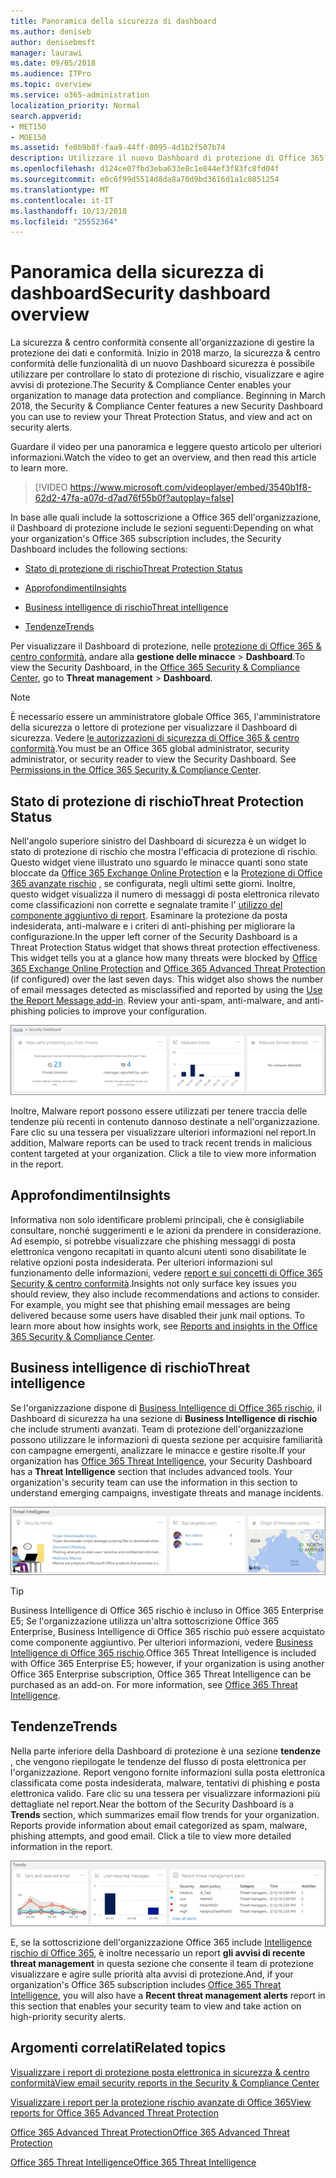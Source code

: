 ```yaml
---
title: Panoramica della sicurezza di dashboard
ms.author: deniseb
author: denisebmsft
manager: laurawi
ms.date: 09/05/2018
ms.audience: ITPro
ms.topic: overview
ms.service: o365-administration
localization_priority: Normal
search.appverid:
- MET150
- MOE150
ms.assetid: fe0b9b8f-faa9-44ff-8095-4d1b2f507b74
description: Utilizzare il nuovo Dashboard di protezione di Office 365 Threat Protection stato revisione e visualizzare e gestire gli avvisi di protezione.
ms.openlocfilehash: d124ce07fbd3eba633e8c1e844ef3f83fc8fd04f
ms.sourcegitcommit: e0c6f99d5514d8da8a70d9bd3616d1a1c0851254
ms.translationtype: MT
ms.contentlocale: it-IT
ms.lasthandoff: 10/13/2018
ms.locfileid: "25552364"
---
```

# <a name="security-dashboard-overview"></a><span data-ttu-id="526d6-103">Panoramica della sicurezza di dashboard</span><span class="sxs-lookup"><span data-stu-id="526d6-103">Security dashboard overview</span></span>

<span data-ttu-id="526d6-p101">La sicurezza &amp; centro conformità consente all'organizzazione di gestire la protezione dei dati e conformità. Inizio in 2018 marzo, la sicurezza &amp; centro conformità delle funzionalità di un nuovo Dashboard sicurezza è possibile utilizzare per controllare lo stato di protezione di rischio, visualizzare e agire avvisi di protezione.</span><span class="sxs-lookup"><span data-stu-id="526d6-p101">The Security &amp; Compliance Center enables your organization to manage data protection and compliance. Beginning in March 2018, the Security &amp; Compliance Center features a new Security Dashboard you can use to review your Threat Protection Status, and view and act on security alerts.</span></span> 
  
<span data-ttu-id="526d6-106">Guardare il video per una panoramica e leggere questo articolo per ulteriori informazioni.</span><span class="sxs-lookup"><span data-stu-id="526d6-106">Watch the video to get an overview, and then read this article to learn more.</span></span>
  
> [!VIDEO https://www.microsoft.com/videoplayer/embed/3540b1f8-62d2-47fa-a07d-d7ad76f55b0f?autoplay=false]
  
<span data-ttu-id="526d6-107">In base alle quali include la sottoscrizione a Office 365 dell'organizzazione, il Dashboard di protezione include le sezioni seguenti:</span><span class="sxs-lookup"><span data-stu-id="526d6-107">Depending on what your organization's Office 365 subscription includes, the Security Dashboard includes the following sections:</span></span>
  
- [<span data-ttu-id="526d6-108">Stato di protezione di rischio</span><span class="sxs-lookup"><span data-stu-id="526d6-108">Threat Protection Status</span></span>](#threat-protection-status)
    
- [<span data-ttu-id="526d6-109">Approfondimenti</span><span class="sxs-lookup"><span data-stu-id="526d6-109">Insights</span></span>](#insights)
    
- [<span data-ttu-id="526d6-110">Business intelligence di rischio</span><span class="sxs-lookup"><span data-stu-id="526d6-110">Threat intelligence</span></span>](#threat-intelligence)
    
- [<span data-ttu-id="526d6-111">Tendenze</span><span class="sxs-lookup"><span data-stu-id="526d6-111">Trends</span></span>](#trends)
    
<span data-ttu-id="526d6-112">Per visualizzare il Dashboard di protezione, nelle [protezione di Office 365 &amp; centro conformità](go-to-the-securitycompliance-center.md), andare alla **gestione delle minacce** \> **Dashboard**.</span><span class="sxs-lookup"><span data-stu-id="526d6-112">To view the Security Dashboard, in the [Office 365 Security &amp; Compliance Center](go-to-the-securitycompliance-center.md), go to **Threat management** \> **Dashboard**.</span></span>
  
> [!NOTE]
> <span data-ttu-id="526d6-p102">È necessario essere un amministratore globale Office 365, l'amministratore della sicurezza o lettore di protezione per visualizzare il Dashboard di sicurezza. Vedere [le autorizzazioni di sicurezza di Office 365 &amp; centro conformità](permissions-in-the-security-and-compliance-center.md).</span><span class="sxs-lookup"><span data-stu-id="526d6-p102">You must be an Office 365 global administrator, security administrator, or security reader to view the Security Dashboard. See [Permissions in the Office 365 Security &amp; Compliance Center](permissions-in-the-security-and-compliance-center.md).</span></span> 
  
## <a name="threat-protection-status"></a><span data-ttu-id="526d6-115">Stato di protezione di rischio</span><span class="sxs-lookup"><span data-stu-id="526d6-115">Threat Protection Status</span></span>

<span data-ttu-id="526d6-p103">Nell'angolo superiore sinistro del Dashboard di sicurezza è un widget lo stato di protezione di rischio che mostra l'efficacia di protezione di rischio. Questo widget viene illustrato uno sguardo le minacce quanti sono state bloccate da [Office 365 Exchange Online Protection](anti-spam-protection.md) e la [Protezione di Office 365 avanzate rischio](office-365-atp.md) , se configurata, negli ultimi sette giorni. Inoltre, questo widget visualizza il numero di messaggi di posta elettronica rilevato come classificazioni non corrette e segnalate tramite l' [utilizzo del componente aggiuntivo di report](https://support.office.com/article/b5caa9f1-cdf3-4443-af8c-ff724ea719d2). Esaminare la protezione da posta indesiderata, anti-malware e i criteri di anti-phishing per migliorare la configurazione.</span><span class="sxs-lookup"><span data-stu-id="526d6-p103">In the upper left corner of the Security Dashboard is a Threat Protection Status widget that shows threat protection effectiveness. This widget tells you at a glance how many threats were blocked by [Office 365 Exchange Online Protection](anti-spam-protection.md) and [Office 365 Advanced Threat Protection](office-365-atp.md) (if configured) over the last seven days. This widget also shows the number of email messages detected as misclassified and reported by using the [Use the Report Message add-in](https://support.office.com/article/b5caa9f1-cdf3-4443-af8c-ff724ea719d2). Review your anti-spam, anti-malware, and anti-phishing policies to improve your configuration.</span></span>
  
![Widget protezione rischio nella parte superiore del Dashboard di sicurezza](media/5c7c644e-6b01-4bf8-b991-f6ba0fdc5717.png)
  
<span data-ttu-id="526d6-p104">Inoltre, Malware report possono essere utilizzati per tenere traccia delle tendenze più recenti in contenuto dannoso destinate a nell'organizzazione. Fare clic su una tessera per visualizzare ulteriori informazioni nel report.</span><span class="sxs-lookup"><span data-stu-id="526d6-p104">In addition, Malware reports can be used to track recent trends in malicious content targeted at your organization. Click a tile to view more information in the report.</span></span>
  
## <a name="insights"></a><span data-ttu-id="526d6-123">Approfondimenti</span><span class="sxs-lookup"><span data-stu-id="526d6-123">Insights</span></span>

<span data-ttu-id="526d6-p105">Informativa non solo identificare problemi principali, che è consigliabile consultare, nonché suggerimenti e le azioni da prendere in considerazione. Ad esempio, si potrebbe visualizzare che phishing messaggi di posta elettronica vengono recapitati in quanto alcuni utenti sono disabilitate le relative opzioni posta indesiderata. Per ulteriori informazioni sul funzionamento delle informazioni, vedere [report e sui concetti di Office 365 Security &amp; centro conformità](reports-and-insights-in-security-and-compliance.md).</span><span class="sxs-lookup"><span data-stu-id="526d6-p105">Insights not only surface key issues you should review, they also include recommendations and actions to consider. For example, you might see that phishing email messages are being delivered because some users have disabled their junk mail options. To learn more about how insights work, see [Reports and insights in the Office 365 Security &amp; Compliance Center](reports-and-insights-in-security-and-compliance.md).</span></span>
  
## <a name="threat-intelligence"></a><span data-ttu-id="526d6-127">Business intelligence di rischio</span><span class="sxs-lookup"><span data-stu-id="526d6-127">Threat intelligence</span></span>

<span data-ttu-id="526d6-p106">Se l'organizzazione dispone di [Business Intelligence di Office 365 rischio](office-365-ti.md), il Dashboard di sicurezza ha una sezione di **Business Intelligence di rischio** che include strumenti avanzati. Team di protezione dell'organizzazione possono utilizzare le informazioni di questa sezione per acquisire familiarità con campagne emergenti, analizzare le minacce e gestire risolte.</span><span class="sxs-lookup"><span data-stu-id="526d6-p106">If your organization has [Office 365 Threat Intelligence](office-365-ti.md), your Security Dashboard has a **Threat Intelligence** section that includes advanced tools. Your organization's security team can use the information in this section to understand emerging campaigns, investigate threats and manage incidents.</span></span> 
  
![Business intelligence di rischio consente di comprendere gli attacchi di tipo destinate a nell'organizzazione](media/6ce67cf2-3bbb-4008-9c55-1b4c7af0471f.png)
  
> [!TIP]
> <span data-ttu-id="526d6-p107">Business Intelligence di Office 365 rischio è incluso in Office 365 Enterprise E5; Se l'organizzazione utilizza un'altra sottoscrizione Office 365 Enterprise, Business Intelligence di Office 365 rischio può essere acquistato come componente aggiuntivo. Per ulteriori informazioni, vedere [Business Intelligence di Office 365 rischio](office-365-ti.md).</span><span class="sxs-lookup"><span data-stu-id="526d6-p107">Office 365 Threat Intelligence is included with Office 365 Enterprise E5; however, if your organization is using another Office 365 Enterprise subscription, Office 365 Threat Intelligence can be purchased as an add-on. For more information, see [Office 365 Threat Intelligence](office-365-ti.md).</span></span> 
  
## <a name="trends"></a><span data-ttu-id="526d6-133">Tendenze</span><span class="sxs-lookup"><span data-stu-id="526d6-133">Trends</span></span>

<span data-ttu-id="526d6-p108">Nella parte inferiore della Dashboard di protezione è una sezione **tendenze** , che vengono riepilogate le tendenze del flusso di posta elettronica per l'organizzazione. Report vengono fornite informazioni sulla posta elettronica classificata come posta indesiderata, malware, tentativi di phishing e posta elettronica valido. Fare clic su una tessera per visualizzare informazioni più dettagliate nel report.</span><span class="sxs-lookup"><span data-stu-id="526d6-p108">Near the bottom of the Security Dashboard is a **Trends** section, which summarizes email flow trends for your organization. Reports provide information about email categorized as spam, malware, phishing attempts, and good email. Click a tile to view more detailed information in the report.</span></span> 
  
![La sezione tendenze vengono riepilogate le tendenze del flusso di posta elettronica per l'organizzazione](media/edec55c0-59f4-4510-ae91-4a50b7b3cd93.png)
  
<span data-ttu-id="526d6-138">E, se la sottoscrizione dell'organizzazione Office 365 include [Intelligence rischio di Office 365](office-365-ti.md), è inoltre necessario un report **gli avvisi di recente threat management** in questa sezione che consente il team di protezione visualizzare e agire sulle priorità alta avvisi di protezione.</span><span class="sxs-lookup"><span data-stu-id="526d6-138">And, if your organization's Office 365 subscription includes [Office 365 Threat Intelligence](office-365-ti.md), you will also have a **Recent threat management alerts** report in this section that enables your security team to view and take action on high-priority security alerts.</span></span> 
  
## <a name="related-topics"></a><span data-ttu-id="526d6-139">Argomenti correlati</span><span class="sxs-lookup"><span data-stu-id="526d6-139">Related topics</span></span>

[<span data-ttu-id="526d6-140">Visualizzare i report di protezione posta elettronica in sicurezza &amp; centro conformità</span><span class="sxs-lookup"><span data-stu-id="526d6-140">View email security reports in the Security &amp; Compliance Center</span></span>](view-email-security-reports.md)
  
[<span data-ttu-id="526d6-141">Visualizzare i report per la protezione rischio avanzate di Office 365</span><span class="sxs-lookup"><span data-stu-id="526d6-141">View reports for Office 365 Advanced Threat Protection</span></span>](view-reports-for-atp.md)
  
[<span data-ttu-id="526d6-142">Office 365 Advanced Threat Protection</span><span class="sxs-lookup"><span data-stu-id="526d6-142">Office 365 Advanced Threat Protection</span></span>](office-365-atp.md)
  
[<span data-ttu-id="526d6-143">Office 365 Threat Intelligence</span><span class="sxs-lookup"><span data-stu-id="526d6-143">Office 365 Threat Intelligence</span></span>](office-365-ti.md)
  

